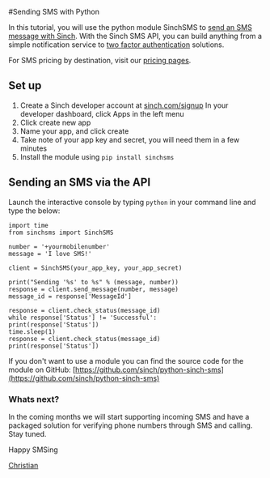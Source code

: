 #Sending SMS with Python

In this tutorial, you will use the python module SinchSMS to [send an SMS message with Sinch](https://www.sinch.com/products/messaging/sms/ "SMS"). With the Sinch SMS API, you can build anything from a simple notification service to [two factor authentication](https://www.sinch.com/features/sms-features/two-factor-authentication/ "Two Factor Authentication") solutions.

For SMS pricing by destination, visit our [pricing pages](https://www.sinch.com/pricing/sms-prices/ "SMS Prices").

## Set up

1.  Create a Sinch developer account at [sinch.com/signup](#signup)
In your developer dashboard, click Apps in the left menu
2.  Click create new app
3.  Name your app, and click create
4.  Take note of your app key and secret, you will need them in a few minutes
5.  Install the module using `pip install sinchsms`

## Sending an SMS via the API

Launch the interactive console by typing `python` in your command line and type the below:

````
import time
from sinchsms import SinchSMS

number = '+yourmobilenumber'
message = 'I love SMS!'

client = SinchSMS(your_app_key, your_app_secret)

print("Sending '%s' to %s" % (message, number))
response = client.send_message(number, message)
message_id = response['MessageId']

response = client.check_status(message_id)
while response['Status'] != 'Successful':
print(response['Status'])
time.sleep(1)
response = client.check_status(message_id)
print(response['Status'])
````

If you don't want to use a module you can find the source code for the module on GitHub: [https://github.com/sinch/python-sinch-sms](https://github.com/sinch/python-sinch-sms)

### Whats next?

In the coming months we will start supporting incoming SMS and have a packaged solution for verifying phone numbers through SMS and calling. Stay tuned.

Happy SMSing

[Christian](https://www.sinch.com/author/christian/)
